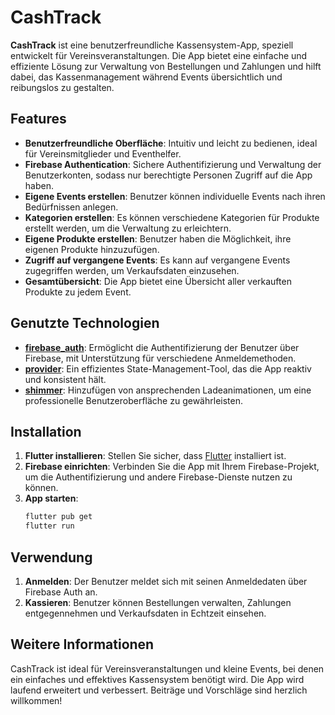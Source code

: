 
# CashTrack

**CashTrack** ist eine benutzerfreundliche Kassensystem-App, speziell entwickelt für Vereinsveranstaltungen. Die App bietet eine einfache und effiziente Lösung zur Verwaltung von Bestellungen und Zahlungen und hilft dabei, das Kassenmanagement während Events übersichtlich und reibungslos zu gestalten.

## Features

- **Benutzerfreundliche Oberfläche**: Intuitiv und leicht zu bedienen, ideal für Vereinsmitglieder und Eventhelfer.
- **Firebase Authentication**: Sichere Authentifizierung und Verwaltung der Benutzerkonten, sodass nur berechtigte Personen Zugriff auf die App haben.
- **Eigene Events erstellen**: Benutzer können individuelle Events nach ihren Bedürfnissen anlegen.
- **Kategorien erstellen**: Es können verschiedene Kategorien für Produkte erstellt werden, um die Verwaltung zu erleichtern.
- **Eigene Produkte erstellen**: Benutzer haben die Möglichkeit, ihre eigenen Produkte hinzuzufügen.
- **Zugriff auf vergangene Events**: Es kann auf vergangene Events zugegriffen werden, um Verkaufsdaten einzusehen.
- **Gesamtübersicht**: Die App bietet eine Übersicht aller verkauften Produkte zu jedem Event.

## Genutzte Technologien

- **[firebase_auth](https://pub.dev/packages/firebase_auth)**: Ermöglicht die Authentifizierung der Benutzer über Firebase, mit Unterstützung für verschiedene Anmeldemethoden.
- **[provider](https://pub.dev/packages/provider)**: Ein effizientes State-Management-Tool, das die App reaktiv und konsistent hält.
- **[shimmer](https://pub.dev/packages/shimmer)**: Hinzufügen von ansprechenden Ladeanimationen, um eine professionelle Benutzeroberfläche zu gewährleisten.

## Installation

1. **Flutter installieren**: Stellen Sie sicher, dass [Flutter](https://flutter.dev) installiert ist.
2. **Firebase einrichten**: Verbinden Sie die App mit Ihrem Firebase-Projekt, um die Authentifizierung und andere Firebase-Dienste nutzen zu können.
3. **App starten**:
   ```bash
   flutter pub get
   flutter run
   ```

## Verwendung

1. **Anmelden**: Der Benutzer meldet sich mit seinen Anmeldedaten über Firebase Auth an.
2. **Kassieren**: Benutzer können Bestellungen verwalten, Zahlungen entgegennehmen und Verkaufsdaten in Echtzeit einsehen.

## Weitere Informationen

CashTrack ist ideal für Vereinsveranstaltungen und kleine Events, bei denen ein einfaches und effektives Kassensystem benötigt wird. Die App wird laufend erweitert und verbessert. Beiträge und Vorschläge sind herzlich willkommen!
